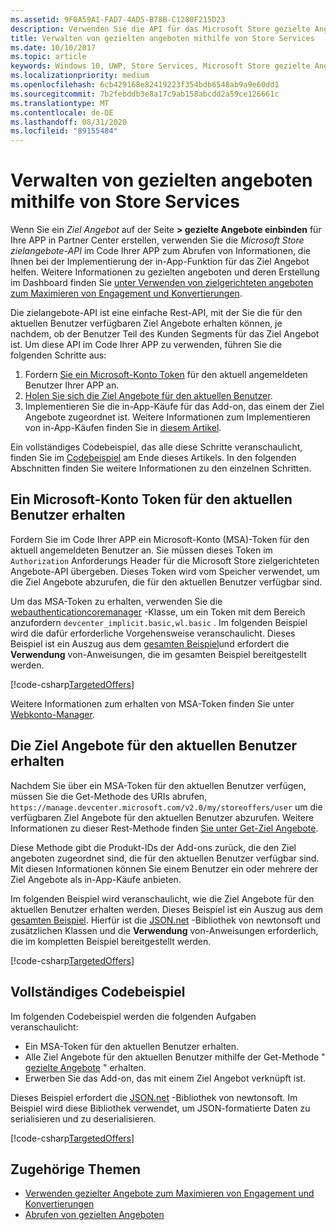 ```yaml
---
ms.assetid: 9F0A59A1-FAD7-4AD5-B78B-C1280F215D23
description: Verwenden Sie die API für das Microsoft Store gezielte Angebote, um gezielte Angebote zu erhalten, die für den aktuellen Benutzer Ihrer app verfügbar sind.
title: Verwalten von gezielten angeboten mithilfe von Store Services
ms.date: 10/10/2017
ms.topic: article
keywords: Windows 10, UWP, Store Services, Microsoft Store gezielte Angebote API, gezielte Angebote
ms.localizationpriority: medium
ms.openlocfilehash: 6cb429168e82419223f354bdb6548ab9a9e60dd1
ms.sourcegitcommit: 7b2febddb3e8a17c9ab158abcdd2a59ce126661c
ms.translationtype: MT
ms.contentlocale: de-DE
ms.lasthandoff: 08/31/2020
ms.locfileid: "89155484"
---
```

# <a name="manage-targeted-offers-using-store-services"></a>Verwalten von gezielten angeboten mithilfe von Store Services

Wenn Sie ein *Ziel Angebot* auf der Seite **> gezielte Angebote einbinden** für Ihre APP in Partner Center erstellen, verwenden Sie die *Microsoft Store zielangebote-API* im Code Ihrer APP zum Abrufen von Informationen, die Ihnen bei der Implementierung der in-App-Funktion für das Ziel Angebot helfen. Weitere Informationen zu gezielten angeboten und deren Erstellung im Dashboard finden Sie [unter Verwenden von zielgerichteten angeboten zum Maximieren von Engagement und Konvertierungen](../publish/use-targeted-offers-to-maximize-engagement-and-conversions.md).

Die zielangebote-API ist eine einfache Rest-API, mit der Sie die für den aktuellen Benutzer verfügbaren Ziel Angebote erhalten können, je nachdem, ob der Benutzer Teil des Kunden Segments für das Ziel Angebot ist. Um diese API im Code Ihrer APP zu verwenden, führen Sie die folgenden Schritte aus:

1.  Fordern [Sie ein Microsoft-Konto Token](#obtain-a-microsoft-account-token) für den aktuell angemeldeten Benutzer Ihrer APP an.
2.  [Holen Sie sich die Ziel Angebote für den aktuellen Benutzer](#get-targeted-offers).
3.  Implementieren Sie die in-App-Käufe für das Add-on, das einem der Ziel Angebote zugeordnet ist. Weitere Informationen zum Implementieren von in-App-Käufen finden Sie in [diesem Artikel](enable-in-app-purchases-of-apps-and-add-ons.md).

Ein vollständiges Codebeispiel, das alle diese Schritte veranschaulicht, finden Sie im [Codebeispiel](#code-example) am Ende dieses Artikels. In den folgenden Abschnitten finden Sie weitere Informationen zu den einzelnen Schritten.

<span id="obtain-a-microsoft-account-token" />

## <a name="get-a-microsoft-account-token-for-the-current-user"></a>Ein Microsoft-Konto Token für den aktuellen Benutzer erhalten

Fordern Sie im Code Ihrer APP ein Microsoft-Konto (MSA)-Token für den aktuell angemeldeten Benutzer an. Sie müssen dieses Token im ```Authorization``` Anforderungs Header für die Microsoft Store zielgerichteten Angebote-API übergeben. Dieses Token wird vom Speicher verwendet, um die Ziel Angebote abzurufen, die für den aktuellen Benutzer verfügbar sind.

Um das MSA-Token zu erhalten, verwenden Sie die [webauthenticationcoremanager](/uwp/api/windows.security.authentication.web.core.webauthenticationcoremanager) -Klasse, um ein Token mit dem Bereich anzufordern ```devcenter_implicit.basic,wl.basic``` . Im folgenden Beispiel wird die dafür erforderliche Vorgehensweise veranschaulicht. Dieses Beispiel ist ein Auszug aus dem [gesamten Beispiel](#code-example)und erfordert die **Verwendung** von-Anweisungen, die im gesamten Beispiel bereitgestellt werden.

[!code-csharp[TargetedOffers](./code/StoreServicesExamples_TargetedOffers/cs/TargetedOffers.cs#GetMSAToken)]

Weitere Informationen zum erhalten von MSA-Token finden Sie unter [Webkonto-Manager](../security/web-account-manager.md).

<span id="get-targeted-offers" />

## <a name="get-the-targeted-offers-for-the-current-user"></a>Die Ziel Angebote für den aktuellen Benutzer erhalten

Nachdem Sie über ein MSA-Token für den aktuellen Benutzer verfügen, müssen Sie die Get-Methode des URIs abrufen, ```https://manage.devcenter.microsoft.com/v2.0/my/storeoffers/user``` um die verfügbaren Ziel Angebote für den aktuellen Benutzer abzurufen. Weitere Informationen zu dieser Rest-Methode finden [Sie unter Get-Ziel Angebote](get-targeted-offers.md).

Diese Methode gibt die Produkt-IDs der Add-ons zurück, die den Ziel angeboten zugeordnet sind, die für den aktuellen Benutzer verfügbar sind. Mit diesen Informationen können Sie einem Benutzer ein oder mehrere der Ziel Angebote als in-App-Käufe anbieten.

Im folgenden Beispiel wird veranschaulicht, wie die Ziel Angebote für den aktuellen Benutzer erhalten werden. Dieses Beispiel ist ein Auszug aus dem [gesamten Beispiel](#code-example). Hierfür ist die [JSON.net](https://www.newtonsoft.com/json) -Bibliothek von newtonsoft und zusätzlichen Klassen und die **Verwendung** von-Anweisungen erforderlich, die im kompletten Beispiel bereitgestellt werden.

[!code-csharp[TargetedOffers](./code/StoreServicesExamples_TargetedOffers/cs/TargetedOffers.cs#GetTargetedOffers)]

<span id="code-example" />

## <a name="complete-code-example"></a>Vollständiges Codebeispiel

Im folgenden Codebeispiel werden die folgenden Aufgaben veranschaulicht:

* Ein MSA-Token für den aktuellen Benutzer erhalten.
* Alle Ziel Angebote für den aktuellen Benutzer mithilfe der Get-Methode " [gezielte Angebote](get-targeted-offers.md) " erhalten.
* Erwerben Sie das Add-on, das mit einem Ziel Angebot verknüpft ist.

Dieses Beispiel erfordert die [JSON.net](https://www.newtonsoft.com/json) -Bibliothek von newtonsoft. Im Beispiel wird diese Bibliothek verwendet, um JSON-formatierte Daten zu serialisieren und zu deserialisieren.

[!code-csharp[TargetedOffers](./code/StoreServicesExamples_TargetedOffers/cs/TargetedOffers.cs#GetTargetedOffersSample)]

## <a name="related-topics"></a>Zugehörige Themen

* [Verwenden gezielter Angebote zum Maximieren von Engagement und Konvertierungen](../publish/use-targeted-offers-to-maximize-engagement-and-conversions.md)
* [Abrufen von gezielten Angeboten](get-targeted-offers.md)